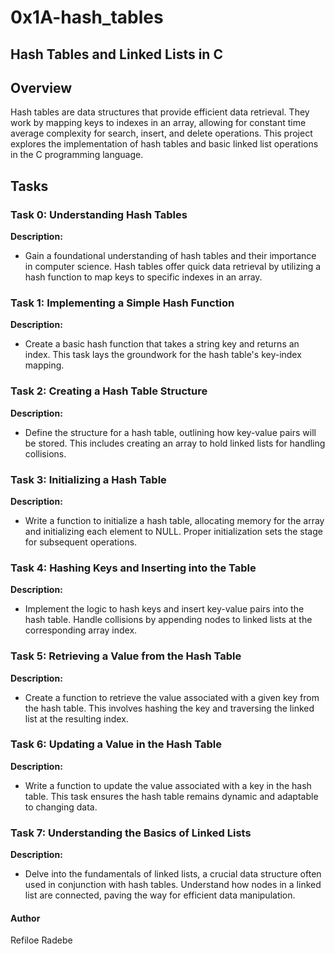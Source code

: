 # 0x1A-hash_tables
## Hash Tables and Linked Lists in C

## Overview
Hash tables are data structures that provide efficient data retrieval. They work by mapping keys to indexes in an array, allowing for constant time average complexity for search, insert, and delete operations. This project explores the implementation of hash tables and basic linked list operations in the C programming language.

## Tasks
### Task 0: Understanding Hash Tables
**Description:**
- Gain a foundational understanding of hash tables and their importance in computer science. Hash tables offer quick data retrieval by utilizing a hash function to map keys to specific indexes in an array.

### Task 1: Implementing a Simple Hash Function
**Description:**
- Create a basic hash function that takes a string key and returns an index. This task lays the groundwork for the hash table's key-index mapping.

### Task 2: Creating a Hash Table Structure
**Description:**
- Define the structure for a hash table, outlining how key-value pairs will be stored. This includes creating an array to hold linked lists for handling collisions.

### Task 3: Initializing a Hash Table
**Description:**
- Write a function to initialize a hash table, allocating memory for the array and initializing each element to NULL. Proper initialization sets the stage for subsequent operations.

### Task 4: Hashing Keys and Inserting into the Table
**Description:**
- Implement the logic to hash keys and insert key-value pairs into the hash table. Handle collisions by appending nodes to linked lists at the corresponding array index.

### Task 5: Retrieving a Value from the Hash Table
**Description:**
- Create a function to retrieve the value associated with a given key from the hash table. This involves hashing the key and traversing the linked list at the resulting index.

### Task 6: Updating a Value in the Hash Table
**Description:**
- Write a function to update the value associated with a key in the hash table. This task ensures the hash table remains dynamic and adaptable to changing data.

### Task 7: Understanding the Basics of Linked Lists
**Description:**
- Delve into the fundamentals of linked lists, a crucial data structure often used in conjunction with hash tables. Understand how nodes in a linked list are connected, paving the way for efficient data manipulation.

#### Author
Refiloe Radebe
